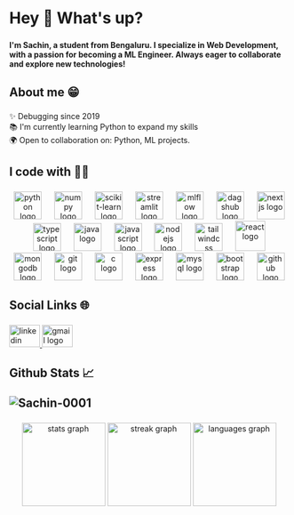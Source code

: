 <h1 align="left">Hey 👋 What's up?</h1>

###

<h4 align="left">I'm Sachin, a student from Bengaluru. I specialize in Web Development, with a passion for becoming a ML Engineer. Always eager to collaborate and explore new technologies!</h4>

###

<h2 align="left">About me 😁</h2>

###

<p align="left">✨ Debugging since 2019<br>📚 I'm currently learning Python to expand my skills<br>🌍 Open to collaboration on: Python, ML projects.</p>

###

<h2 align="left">I code with 🧑‍💻</h2>

###

<div align="center">
  <img src="https://cdn.jsdelivr.net/gh/devicons/devicon/icons/python/python-original.svg" height="50" alt="python logo" />
  <img width="15" />
  <img src="https://cdn.jsdelivr.net/gh/devicons/devicon/icons/numpy/numpy-original.svg" height="50" alt="numpy logo" />
  <img width="15" />
  <img src="https://cdn.jsdelivr.net/gh/devicons/devicon/icons/scikitlearn/scikitlearn-original.svg" height="50" alt="scikit-learn logo" />
  <img width="15" />
  <img src="https://cdn.simpleicons.org/streamlit/FF4B4B" height="50" alt="streamlit logo" />
  <img width="15" />
  <img src="https://cdn.simpleicons.org/mlflow/0194E2" height="50" alt="mlflow logo" />
  <img width="15" />
  <img src="https://cdn.simpleicons.org/github/181717" height="50" alt="dagshub logo" />
  <img width="15" />
  <img src="https://cdn.jsdelivr.net/gh/devicons/devicon/icons/nextjs/nextjs-original.svg" height="50" alt="nextjs logo" />
  <img width="15" />
  <img src="https://cdn.jsdelivr.net/gh/devicons/devicon/icons/typescript/typescript-original.svg" height="50" alt="typescript logo" />
  <img width="15" />
  <img src="https://cdn.jsdelivr.net/gh/devicons/devicon/icons/java/java-original.svg" height="50" alt="java logo" />
  <img width="15" />
  <img src="https://cdn.jsdelivr.net/gh/devicons/devicon/icons/javascript/javascript-original.svg" height="50" alt="javascript logo" />
  <img width="15" />
  <img src="https://cdn.simpleicons.org/nodedotjs/339933" height="50" alt="nodejs logo" />
  <img width="15" />
  <img src="https://cdn.simpleicons.org/tailwindcss/06B6D4" height="50" alt="tailwindcss logo" />
  <img width="15" />
  <img src="https://techstack-generator.vercel.app/react-icon.svg" alt="react logo" width="54" height="54" />
  <img width="15" />
  <img src="https://skillicons.dev/icons?i=mongodb" height="50" alt="mongodb logo" />
  <img width="15" />
  <img src="https://cdn.simpleicons.org/git/F05032" height="50" alt="git logo" />
  <img width="15" />
  <img src="https://skillicons.dev/icons?i=c" height="50" alt="c logo" />
  <img width="15" />
  <img src="https://skillicons.dev/icons?i=express" height="50" alt="express logo" />
  <img width="15" />
  <img src="https://skillicons.dev/icons?i=mysql" height="50" alt="mysql logo" />
  <img width="15" />
  <img src="https://skillicons.dev/icons?i=bootstrap" height="50" alt="bootstrap logo" />
  <img width="15" />
  <img src="https://skillicons.dev/icons?i=github" height="50" alt="github logo" />
</div>

###

<h2 align="left">Social Links 🌐</h2>

###

<div align="left">
  <a href="https://www.linkedin.com/in/sachin-suresh-06782b300/" target="_blank">
    <img src="https://raw.githubusercontent.com/maurodesouza/profile-readme-generator/master/src/assets/icons/social/linkedin/default.svg" width="55" height="40" alt="linkedin logo" />
  </a>
  <a href="mailto:sachin.samprit@gmail.com" target="_blank">
    <img src="https://raw.githubusercontent.com/maurodesouza/profile-readme-generator/master/src/assets/icons/social/gmail/default.svg" width="55" height="40" alt="gmail logo" />
  </a>
</div>

###  

<h2 align="left">Github Stats 📈 
<p align="left">
  <img src="https://komarev.com/ghpvc/?username=Sachin-0001&label=Profile%20views&color=0e75b6&style=flat" alt="Sachin-0001" />
</p>
</h2>  

###

<div align="center">
  <img src="https://github-readme-stats.vercel.app/api?username=Sachin-0001&show_icons=true&include_all_commits=true&count_private=true&theme=vision-friendly-dark&hide_border=true" height="150" alt="stats graph" />
  <img src="https://streak-stats.demolab.com?user=Sachin-0001&theme=midnight-purple&hide_border=true&border_radius=5" height="150" alt="streak graph" />
  <!-- Hide JS to let Python dominate -->
  <img src="https://github-readme-stats.vercel.app/api/top-langs?username=Sachin-0001&layout=compact&langs_count=6&hide=javascript,css,html&theme=vision-friendly-dark&hide_border=true" height="150" alt="languages graph" />
</div>
